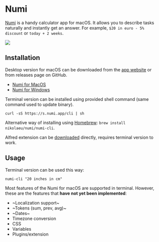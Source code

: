 # Numi

[Numi](https://numi.app) is a handy calculator app for macOS. It allows you to describe tasks naturally and instantly get an answer. For example, `$20 in euro - 5% discount` or `today + 2 weeks`.

![](https://numi.app/images/numi-screenshot-yellow.png)

## Installation

Desktop version for macOS can be downloaded from the [app website](https://numi.app) or from releases page on GitHub.

-   [Numi for MacOS](https://s1.numi.app/download)
-   [Numi for Windows](https://api.ak.numi.app/win-download)

Terminal version can be installed using provided shell command (same command used to update binary).

```
curl -sS https://s.numi.app/cli | sh
```

Alternative way of installing using [Homebrew](https://brew.sh/): `brew install nikolaeu/numi/numi-cli`.

Alfred extension can be [downloaded](https://s3.numi.io/extensions/numi.alfredworkflow) directly, requires terminal version to work.

## Usage

Terminal version can be used this way:

`numi-cli "20 inches in cm"`

Most features of the Numi for macOS are supported in terminal. However, these are the features that **have not yet been implemented**:

-   ~Localization support~
-   ~Tokens (sum, prev, avg)~
-   ~Dates~
-   Timezone conversion
-   CSS
-   Variables
-   Plugins/extension
